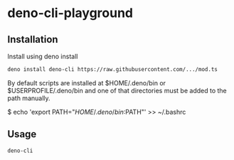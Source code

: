# deno-cli-playground

## Installation

Install using deno install
```sh
deno install deno-cli https://raw.githubusercontent.com/.../mod.ts 
```

By default scripts are installed at $HOME/.deno/bin or $USERPROFILE/.deno/bin and one of that directories must be added to the path manually.

$ echo 'export PATH="$HOME/.deno/bin:$PATH"' >> ~/.bashrc

## Usage

```sh
deno-cli
```
